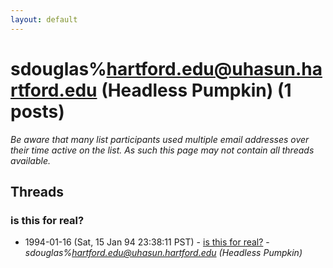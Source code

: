 ```yaml
---
layout: default
---
```


# sdouglas%hartford.edu@uhasun.hartford.edu (Headless Pumpkin) (1 posts)

_Be aware that many list participants used multiple email addresses over their time active on the list. As such this page may not contain all threads available._

## Threads

### is this for real?
+ 1994-01-16 (Sat, 15 Jan 94 23:38:11 PST) - [is this for real?](/archive/1994/01/0607e6dd0f2416d29baa88c27cc30a36483c0f9598bfb49c71b240e3357337a4) - _sdouglas%hartford.edu@uhasun.hartford.edu (Headless Pumpkin)_

